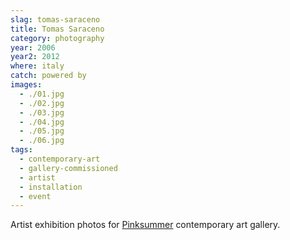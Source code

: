 ```yaml
---
slag: tomas-saraceno
title: Tomas Saraceno
category: photography
year: 2006
year2: 2012
where: italy
catch: powered by
images:
  - ./01.jpg
  - ./02.jpg
  - ./03.jpg
  - ./04.jpg
  - ./05.jpg
  - ./06.jpg
tags:
  - contemporary-art
  - gallery-commissioned
  - artist
  - installation
  - event
---
```


Artist exhibition photos for [Pinksummer](http://pinksummer.com) contemporary art gallery.
